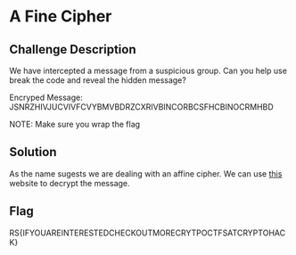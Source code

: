 # A Fine Cipher

## Challenge Description

We have intercepted a message from a suspicious group. Can you help use break the code and reveal the hidden message?

Encryped Message: JSNRZHIVJUCVIVFCVYBMVBDRZCXRIVBINCORBCSFHCBINOCRMHBD

NOTE: Make sure you wrap the flag

## Solution

As the name sugests we are dealing with an affine cipher. We can use [this](https://www.dcode.fr/affine-cipher) website to decrypt the message.

## Flag

RS{IFYOUAREINTERESTEDCHECKOUTMORECRYTPOCTFSATCRYPTOHACK}
